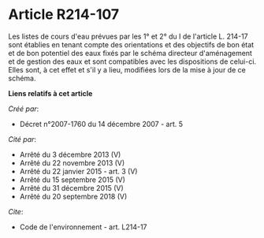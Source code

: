 # Article R214-107

Les listes de cours d'eau prévues par les 1° et 2° du I de l'article L. 214-17 sont établies en tenant compte des
orientations et des objectifs de bon état et de bon potentiel des eaux fixés par le schéma directeur d'aménagement et de
gestion des eaux et sont compatibles avec les dispositions de celui-ci. Elles sont, à cet effet et s'il y a lieu, modifiées
lors de la mise à jour de ce schéma.

**Liens relatifs à cet article**

_Créé par_:

  - Décret n°2007-1760 du 14 décembre 2007 - art. 5

_Cité par_:

  - Arrêté du 3 décembre 2013 (V)
  - Arrêté du 22 novembre 2013 (V)
  - Arrêté du 22 janvier 2015 - art. 3 (V)
  - Arrêté du 15 septembre 2015 (V)
  - Arrêté du 31 décembre 2015 (V)
  - Arrêté du 20 septembre 2018 (V)

_Cite_:

  - Code de l'environnement - art. L214-17

